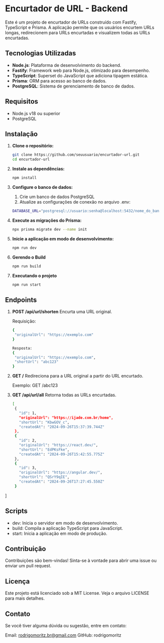 # Encurtador de URL - Backend

Este é um projeto de encurtador de URLs construído com Fastify, TypeScript e Prisma. A aplicação permite que os usuários encurtem URLs longas, redirecionem para URLs encurtadas e visualizem todas as URLs encurtadas.

## Tecnologias Utilizadas

- **Node.js**: Plataforma de desenvolvimento do backend.
- **Fastify**: Framework web para Node.js, otimizado para desempenho.
- **TypeScript**: Superset do JavaScript que adiciona tipagem estática.
- **Prisma**: ORM para acesso ao banco de dados.
- **PostgreSQL**: Sistema de gerenciamento de banco de dados.

## Requisitos

- Node.js v18 ou superior
- PostgreSQL

## Instalação

1. **Clone o repositório:**

   ```bash
   git clone https://github.com/seuusuario/encurtador-url.git
   cd encurtador-url

2. **Instale as dependências:**

   ```bash
   npm install

1. **Configure o banco de dados:**
   1. Crie um banco de dados PostgreSQL
   2. Atualize as configurações de conexão no arquivo .env:

   ```bash
   DATABASE_URL="postgresql://usuario:senha@localhost:5432/nome_do_banco"

2. **Execute as migrações do Prisma:**

   ```bash
   npx prisma migrate dev --name init

3. **Inicie a aplicação em modo de desenvolvimento:**
   ```bash
   npm run dev

4. **Gerendo o Build**
   ```bash
   npm run build

5. **Executando o projeto**
   ```bash
   npm run start

## Endpoints

1. **POST /api/url/shorten**
   Encurta uma URL original.

   Requisição:
   ```bash
   {
    "originalUrl": "https://exemplo.com"
   }

   Resposta:
   {
    "originalUrl": "https://exemplo.com",
    "shortUrl": "abc123"
   }

2. **GET  /**
   Redireciona para a URL original a partir do URL encurtado.

   Exemplo: GET /abc123

2. **GET /api/url/all**
   Retorna todas as URLs encurtadas.

   ```bash
   [
    {
      "id": 1,
      "originalUrl": "https://ijade.com.br/home",
      "shortUrl": "KbwGOV_c",
      "createdAt": "2024-09-26T15:37:39.744Z"
    },
    {
      "id": 2,
      "originalUrl": "https://react.dev/",
      "shortUrl": "EdPKsFke",
      "createdAt": "2024-09-26T15:42:55.775Z"
    },
    {
      "id": 3,
      "originalUrl": "https://angular.dev/",
      "shortUrl": "QSrY9qIE",
      "createdAt": "2024-09-26T17:27:45.550Z"
    }
  ]

## Scripts
- dev: Inicia o servidor em modo de desenvolvimento.
- build: Compila a aplicação TypeScript para JavaScript.
- start: Inicia a aplicação em modo de produção.

## Contribuição
Contribuições são bem-vindas! Sinta-se à vontade para abrir uma issue ou enviar um pull request.

## Licença
Este projeto está licenciado sob a MIT License. Veja o arquivo LICENSE para mais detalhes.

## Contato
Se você tiver alguma dúvida ou sugestão, entre em contato:

Email: rodrigomoritz.br@gmail.com
GitHub: rodrigomoritz












